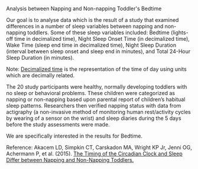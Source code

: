 Analysis between Napping and Non-napping Toddler's Bedtime

Our goal is to analyse data which is the result of a study that examined differences in a number of sleep variables between napping and non-napping toddlers.
Some of these sleep variables included: Bedtime (lights-off time in decimalized time), Night Sleep Onset Time (in decimalized time), 
Wake Time (sleep end time in decimalized time), Night Sleep Duration (interval between sleep onset and sleep end in minutes), 
and Total 24-Hour Sleep Duration (in minutes).

Note: [Decimalized time](https://en.wikipedia.org/wiki/Decimal_time) is the representation of the time of day using units which are decimally related.

The 20 study participants were healthy, normally developing toddlers with no sleep or behavioral problems.
These children were categorized as napping or non-napping based upon parental report of children’s habitual sleep patterns.
Researchers then verified napping status with data from actigraphy (a non-invasive method of monitoring human rest/activity cycles by wearing of a sensor on the wrist)
and sleep diaries during the 5 days before the study assessments were made.

We are specifically interested in the results for Bedtime.

Reference: Akacem LD, Simpkin CT, Carskadon MA, Wright KP Jr, Jenni OG, Achermann P, et al. (2015). 
[The Timing of the Circadian Clock and Sleep Differ between Napping and Non-Napping Toddlers.](https://doi.org/10.1371/journal.pone.0125181)
